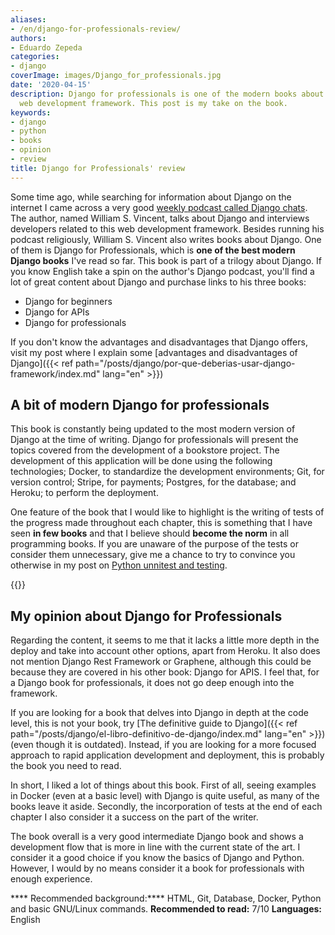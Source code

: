 ```yaml
---
aliases:
- /en/django-for-professionals-review/
authors:
- Eduardo Zepeda
categories:
- django
coverImage: images/Django_for_professionals.jpg
date: '2020-04-15'
description: Django for professionals is one of the modern books about the Django
  web development framework. This post is my take on the book.
keywords:
- django
- python
- books
- opinion
- review
title: Django for Professionals' review
---
```


Some time ago, while searching for information about Django on the internet I came across a very good [weekly podcast called Django chats](https://djangochat.com/#?). The author, named William S. Vincent, talks about Django and interviews developers related to this web development framework. Besides running his podcast religiously, William S. Vincent also writes books about Django. One of them is Django for Professionals, which is **one of the best modern Django books** I've read so far. This book is part of a trilogy about Django. If you know English take a spin on the author's Django podcast, you'll find a lot of great content about Django and purchase links to his three books:

* Django for beginners
* Django for APIs
* Django for professionals

If you don't know the advantages and disadvantages that Django offers, visit my post where I explain some [advantages and disadvantages of Django]({{< ref path="/posts/django/por-que-deberias-usar-django-framework/index.md" lang="en" >}})

## A bit of modern Django for professionals

This book is constantly being updated to the most modern version of Django at the time of writing. Django for professionals will present the topics covered from the development of a bookstore project. The development of this application will be done using the following technologies; Docker, to standardize the development environments; Git, for version control; Stripe, for payments; Postgres, for the database; and Heroku; to perform the deployment.

One feature of the book that I would like to highlight is the writing of tests of the progress made throughout each chapter, this is something that I have seen **in few books** and that I believe should **become the norm** in all programming books. If you are unaware of the purpose of the tests or consider them unnecessary, give me a chance to try to convince you otherwise in my post on [Python unnitest and testing](/en/python/unittest-python-are-python-tests-worthwhile/).

{{<ad1>}}

## My opinion about Django for Professionals

Regarding the content, it seems to me that it lacks a little more depth in the deploy and take into account other options, apart from Heroku. It also does not mention Django Rest Framework or Graphene, although this could be because they are covered in his other book: Django for APIS. I feel that, for a Django book for professionals, it does not go deep enough into the framework.

If you are looking for a book that delves into Django in depth at the code level, this is not your book, try [The definitive guide to Django]({{< ref path="/posts/django/el-libro-definitivo-de-django/index.md" lang="en" >}}) (even though it is outdated). Instead, if you are looking for a more focused approach to rapid application development and deployment, this is probably the book you need to read.

In short, I liked a lot of things about this book. First of all, seeing examples in Docker (even at a basic level) with Django is quite useful, as many of the books leave it aside. Secondly, the incorporation of tests at the end of each chapter I also consider it a success on the part of the writer.

The book overall is a very good intermediate Django book and shows a development flow that is more in line with the current state of the art. I consider it a good choice if you know the basics of Django and Python. However, I would by no means consider it a book for professionals with enough experience.

**** Recommended background:**** HTML, Git, Database, Docker, Python and basic GNU/Linux commands.
**Recommended to read:** 7/10
**Languages:** English